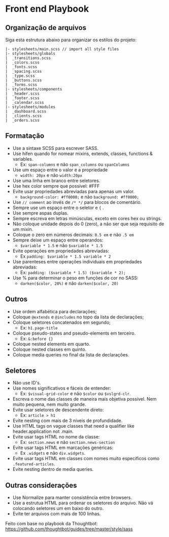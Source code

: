 # Front end Playbook 

## Organização de arquivos
Siga esta estrutura abaixo para organizar os estilos do projeto:

```
|- stylesheets/main.scss // import all style files
|- stylesheets/globals
|  _transitions.scss
|  _colors.scss
|  _fonts.scss
|  _spacing.scss
|  _type.scss
|  _buttons.scss
|  _forms.scss
|- stylesheets/components
|  _header.scss
|  _footer.scss
|  _calendar.scss
|- stylesheets/modules
|  _dashboard.scss
|  _clients.scss
|  _orders.scss
```

## Formatação
- Use a sintaxe SCSS para escrever SASS.
- Use hífen quando for nomear mixins, extends, classes, functions & variables.
  - Ex: `span-columns` e não `span_columns` ou  `spanColumns` 
- Use um espaço entre o valor e a propriedade
  - `width: 20px` e não `width:20px` 
- Use uma linha em branco entre seletores.
- Use hex color sempre que possível: #FFF
- Evite usar propriedades abreviadas para apenas um valor.
  - `background-color: #ff0000;` e não `background: #ff0000;` 
- Use `// comment`  ao invés de  `/* */` para blocos de comentário.
- Sempre use um espaço entre o seletor e `{` .
- Use sempre aspas duplas.
- Sempre escreva em letras minúsculas, exceto em cores hex ou strings.
- Não coloque unidade depois do 0 (zero), a não ser que seja requisito de um mixin.
- Coloque o zero em números decimais: `0.5 em` e não `.5 em` 
- Sempre deixe um espaço entre operandos: 
  - `$variable * 1.5` e não  `$variable * 1.5` 
- Evite operações em propriedades abreviadas:
  - Ex `padding: $variable * 1.5 variable * 2` 
- Use parenteses entre operações individuais em propriedades abreviadas:
  - Ex:  `padding: ($variable * 1.5) ($variable * 2);` 
- Use % para determinar o peso em funções de cor no SASS: 
  - `darken($color, 20%)` e não `darken($color, 20)` 

## Outros
- Use ordem alfabética para declarações;
- Coloque `@extends`  e  `@includes`  no topo da lista de declarações;
- Coloque seletores concatenados em segundo;
  - Ex: `h1.page-title` 
- Coloque pseudo-states and pseudo-elements em terceiro.
  - Ex: `&:before {}` 
- Coloque nested elements em quarto.
- Coloque nested classes em quinto.
- Coloque media queries no final da lista de declarações.

## Seletores
- Não use ID's.
- Use nomes significativos e fáceis de entender: 
  - Ex: `$visual-grid-color` e não `$color` ou `$vslgrd-clr`.
- Escreva o nome das classes de maneira mais objetiva possível. Nem muito pequena, nem muito grande.
- Evite usar seletores de descendente direto:
  - Ex: `article > h1` 
- Evite nesting com mais de 3 níveis de profundidade.
- Use HTML tags on vague classes that need a qualifier like header.application not .main.
- Evite usar tags HTML no nome da classe: 
  - Ex: `section.news` e não `section.news-section` 
- Evite usar tags HTML em marcações genéricas:
  - Ex `.widgets` e não `div.widgets`.
- Evite usar tags HTML em classes com nomes muito especificos como `.featured-articles`.
- Evite nesting dentro de media queries.

## Outras considerações

- Use Normalize para manter consistência entre browsers.
- Use a estrutua HTML para ordenar os seletores do arquivo. Não vá colocando seletores um em baixo do outro.
- Evite ter arquivos com mais de 100 linhas.


Feito com base no playbook da Thoughtbot: 
https://github.com/thoughtbot/guides/tree/master/style/sass